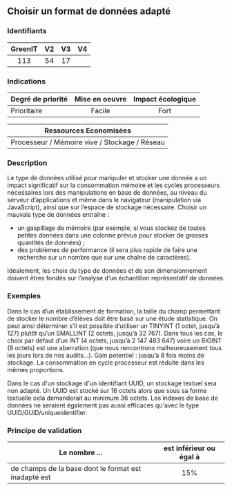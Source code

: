 ## Choisir un format de données adapté

### Identifiants

| GreenIT |  V2  |  V3  |  V4  |
|:-------:|:----:|:----:|:----:|
|  113    | 54  | 17  |      |

### Indications

| Degré de priorité |      Mise en oeuvre       |  Impact écologique    | 
|-------------------|:-------------------------:|:---------------------:|
|  Prioritaire      |   Facile                  |  Fort                 |


|Ressources Economisées                                      |
|:----------------------------------------------------------:|
|  Processeur / Mémoire vive / Stockage / Réseau  |

### Description

Le type de données utilisé pour manipuler et stocker une donnée a un impact significatif sur la consommation mémoire et
les cycles processeurs nécessaires lors des manipulations en base de données, au niveau du serveur d’applications et même
dans le navigateur (manipulation via JavaScript), ainsi que sur l’espace de stockage nécessaire. Choisir un mauvais type de données entraîne :
 - un gaspillage de mémoire (par exemple, si vous stockez de toutes
petites données dans une colonne prévue pour stocker de grosses quantités de données) ;
 - des problèmes de performance (il sera plus rapide de faire une
recherche sur un nombre que sur une chaîne de caractères).
   
Idéalement, les choix du type de données et de son dimensionnement doivent êtres fondés sur l’analyse d’un échantillon représentatif de données.

### Exemples

Dans le cas d’un établissement de formation, la taille du champ permettant de stocker le nombre d’élèves doit être basé sur une étude statistique.
On peut ainsi déterminer s’il est possible d’utiliser un TINYINT (1 octet, jusqu’à 127) plutôt qu’un SMALLINT (2 octets, jusqu’à 32 767). 
Dans tous les cas, le choix par défaut d’un INT (4 octets, jusqu’à 2 147 483 647) voire un BIGINT (8 octets) est une aberration (que nous rencontrons malheureusement tous les jours lors de nos audits…).
Gain potentiel : jusqu’à 8 fois moins de stockage. La consommation en cycle processeur est réduite dans les mêmes proportions.

Dans le cas d'un stockage d'un identifiant UUID, un stockage textuel sera non adapté. Un UUID est stocké sur 16 octets alors que sous sa forme textuelle cela demanderait au minimum 36 octets. Les indexes de base de données ne seraient également pas aussi efficaces qu'avec le type UUID/GUID/uniqueidentifier.

### Principe de validation

| Le nombre ...     | est inférieur ou égal à   |  
|-------------------|:-------------------------:|
|  de champs de la base dont le format est inadapté est  | 15%  |
